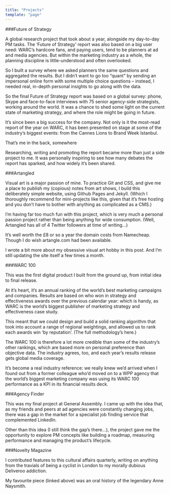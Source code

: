 ```yaml
---
title: "Projects"
template: "page"
---
```


###Future of Strategy


A global research project that took about a year, alongside my day-to-day PM tasks. The ‘Future of Strategy’ report was also based on a big user need: WARC’s hardcore fans, and paying users, tend to be planners at ad and media agencies. But within the marketing industry as a whole, the planning discipline is little-understood and often overlooked.

So I built a survey where we asked planners the same questions and aggregated the results. But I didn’t want to go too “quant” by sending an impersonal online form with some multiple choice questions – instead, I needed real, in-depth personal insights to go along with the data.

So the final Future of Strategy report was based on a global survey: phone, Skype and face-to-face interviews with 75 senior agency-side strategists, working around the world. It was a chance to shed some light on the current state of marketing strategy, and where the role might be going in future.

It’s since been a big success for the company. Not only is it the most-read report of the year on WARC, it has been presented on stage at some of the industry’s biggest events: from the Cannes Lions to Brand Week Istanbul.

That’s me in the back, somewhere

Researching, writing and promoting the report became more than just a side project to me. It was personally inspiring to see how many debates the report has sparked, and how widely it’s been shared.

###Artangled

Visual art is a major passion of mine. To practice Git and CSS, and give me a place to publish my (copious) notes from art shows, I build this deliberately simple website, using Github Pages and Jekyll. (Which I thoroughly recommend for mini-projects like this, given that it’s free hosting and you don’t have to bother with anything as complicated as a CMS.)

I’m having far too much fun with this project, which is very much a personal passion project rather than being anything for wide consumption. (Well, Artangled has all of 4 Twitter followers at time of writing…)

It’s well worth the £8 or so a year the domain costs from Namecheap. Though I do wish artangle.com had been available.

I wrote a bit more about my obsessive visual art hobby in this post. And I’m still updating the site itself a few times a month.

###WARC 100

This was the first digital product I built from the ground up, from initial idea to final release.

At it’s heart, it’s an annual ranking of the world’s best marketing campaigns and companies. Results are based on who won in strategy and effectiveness awards over the previous calendar year: which is handy, as WARC is the world’s biggest publisher of marketing strategy and effectiveness case study.

This meant that we could design and build a solid ranking algorithm that took into account a range of regional weightings, and allowed us to rank each awards win ‘by reputation’. (The full methodology’s here.)

The WARC 100 is therefore a lot more credible than some of the industry’s other rankings, which are based more on personal preference than objective data. The industry agrees, too, and each year’s results release gets global media coverage.

It’s become a real industry reference: we really knew we’d arrived when I found out from a former colleague who’d moved on to a WPP agency that the world’s biggest marketing company was using its WARC 100 performance as a KPI in its financial results deck.

###Agency Finder

This was my final project at General Assembly. I came up with the idea that, as my friends and peers at ad agencies were constantly changing jobs, there was a gap in the market for a specialist job finding service that complemented LinkedIn.

Other than this idea (I still think the gap’s there…), the project gave me the opportunity to explore PM concepts like building a roadmap, measuring performance and managing the product’s lifecycle.

###Novelty Magazine

I contributed features to this cultural affairs quarterly, writing on anything from the travials of being a cyclist in London to my morally dubious Deliveroo addiction.

My favourite piece (linked above) was an oral history of the legendary Anne Naysmith.